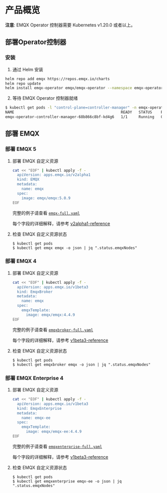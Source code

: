 # 产品概览

**注意**: EMQX Operator 控制器需要 Kubernetes v1.20.0 或者以上。

## 部署Operator控制器

### 安装

1. 通过 Helm 安装

```bash
helm repo add emqx https://repos.emqx.io/charts
helm repo update
helm install emqx-operator emqx/emqx-operator --namespace emqx-operator-system --create-namespace
```

2. 等待 EMQX Operator 控制器就绪

```bash
$ kubectl get pods -l "control-plane=controller-manager" -n emqx-operator-system
NAME                                                READY   STATUS    RESTARTS   AGE
emqx-operator-controller-manager-68b866c8bf-kd4g6   1/1     Running   0          15s
```

## 部署 EMQX

### 部署 EMQX 5

1. 部署 EMQX 自定义资源

    ```bash
    cat << "EOF" | kubectl apply -f -
      apiVersion: apps.emqx.io/v2alpha1
      kind: EMQX
      metadata:
        name: emqx
      spec:
        image: emqx/emqx:5.0.9
    EOF
    ```

    完整的例子请查看 [`emqx-full.yaml`](https://github.com/emqx/emqx-operator/blob/main/config/samples/emqx/v2alpha1/emqx-full.yaml)

    每个字段的详细解释，请参考 [v2alpha1-reference](../../en_US/reference/v2alpha1-reference.md)

2. 检查 EMQX 自定义资源状态

    ```
    $ kubectl get pods
    $ kubectl get emqx emqx -o json | jq ".status.emqxNodes"
    ```

### 部署 EMQX 4

1. 部署 EMQX 自定义资源

    ```bash
    cat << "EOF" | kubectl apply -f -
      apiVersion: apps.emqx.io/v1beta3
      kind: EmqxBroker
      metadata:
        name: emqx
      spec:
        emqxTemplate:
          image: emqx/emqx:4.4.9
    EOF
    ```

    完整的例子请查看 [`emqxbroker-full.yaml`](https://github.com/emqx/emqx-operator/blob/main/config/samples/emqx/v1beta3/emqxbroker-full.yaml)

    每个字段的详细解释，请参考 [v1beta3-reference](../../en_US/reference/v1beta3-reference.md)

2. 检查 EMQX 自定义资源状态

    ```
    $ kubectl get pods
    $ kubectl get emqxbroker emqx -o json | jq ".status.emqxNodes"
    ```


### 部署 EMQX Enterprise 4

1. 部署 EMQX 自定义资源

    ```bash
    cat << "EOF" | kubectl apply -f -
      apiVersion: apps.emqx.io/v1beta3
      kind: EmqxEnterprise
      metadata:
        name: emqx-ee
      spec:
        emqxTemplate:
          image: emqx/emqx-ee:4.4.9
    EOF
    ```


    完整的例子请查看 [`emqxenterprise-full.yaml`](https://github.com/emqx/emqx-operator/blob/main/config/samples/emqx/v1beta3/emqxenterprise-full.yaml)

    每个字段的详细解释，请参考 [v1beta3-reference](../../en_US/reference/v1beta3-reference.md)

2. 检查 EMQX 自定义资源状态

    ```
    $ kubectl get pods
    $ kubectl get emqxenterprise emqx-ee -o json | jq ".status.emqxNodes"
    ```